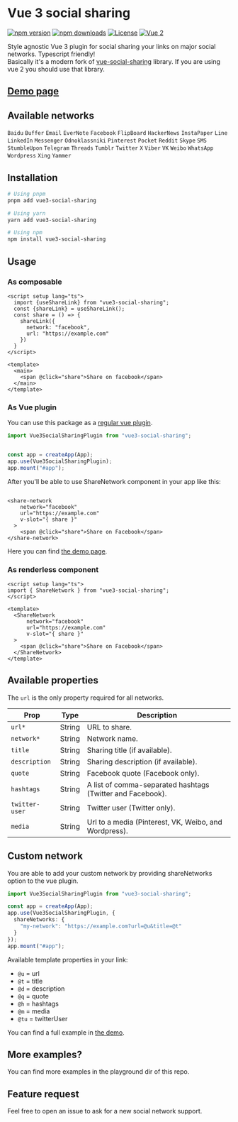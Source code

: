 # Vue 3 social sharing

[![npm version][npm-version-src]][npm-version-href]
[![npm downloads][npm-downloads-src]][npm-downloads-href]
[![License][license-src]][license-href]
<a href="https://vuejs.org/"><img src="https://img.shields.io/badge/vue-3.x-brightgreen.svg?style=flat-square" alt="Vue 2"></a>

Style agnostic Vue 3 plugin for social sharing your links on major social networks.
Typescript friendly! <br/>
Basically it's a modern fork of [vue-social-sharing](https://github.com/nicolasbeauvais/vue-social-sharing) library.
If you are using vue 2 you should use that library.

## [Demo page](https://stackblitz.com/edit/vue3-social-sharing-plugin?file=src%2FApp.vue)

## Available networks

`Baidu`
`Buffer`
`Email`
`EverNote`
`Facebook`
`FlipBoard`
`HackerNews`
`InstaPaper`
`Line`
`LinkedIn`
`Messenger`
`Odnoklassniki`
`Pinterest`
`Pocket`
`Reddit`
`Skype`
`SMS`
`StumbleUpon`
`Telegram`
`Threads`
`Tumblr`
`Twitter`
`X`
`Viber`
`VK`
`Weibo`
`WhatsApp`
`Wordpress`
`Xing`
`Yammer`

## Installation 

```bash
# Using pnpm
pnpm add vue3-social-sharing

# Using yarn
yarn add vue3-social-sharing

# Using npm
npm install vue3-social-sharing
```

## Usage

### As composable

```vue
<script setup lang="ts">
  import {useShareLink} from "vue3-social-sharing";
  const {shareLink} = useShareLink();
  const share = () => {
    shareLink({
      network: "facebook",
      url: "https://example.com"
    })
  }
</script>

<template>
  <main>
    <span @click="share">Share on facebook</span>
  </main>
</template>
```

### As Vue plugin

You can use this package as a [regular vue plugin](https://vuejs.org/guide/reusability/plugins.html#introduction). 

```typescript
import Vue3SocialSharingPlugin from "vue3-social-sharing";


const app = createApp(App);
app.use(Vue3SocialSharingPlugin);
app.mount("#app");
```

After you'll be able to use ShareNetwork component in your app like this:
```vue

<share-network
    network="facebook"
    url="https://example.com"
    v-slot="{ share }"
  >
    <span @click="share">Share on Facebook</span>
</share-network>

```
Here you can find [the demo page](https://stackblitz.com/edit/vue3-social-sharing-plugin?file=src%2FApp.vue).

### As renderless component

```vue
<script setup lang="ts">
import { ShareNetwork } from "vue3-social-sharing";
</script>

<template>
  <ShareNetwork
      network="facebook"
      url="https://example.com"
      v-slot="{ share }"
  >
    <span @click="share">Share on Facebook</span>
  </ShareNetwork>
</template>
```

## Available properties

The `url` is the only property required for all networks.


| Prop           | Type   | Description                                                |
|----------------|--------|------------------------------------------------------------|
| `url*`         | String | URL to share.                                              |
| `network*`     | String | Network name.                                              |
| `title`        | String | Sharing title (if available).                              |
| `description`  | String | Sharing description (if available).                        |
| `quote`        | String | Facebook quote (Facebook only).                            |
| `hashtags`     | String | A list of comma-separated hashtags (Twitter and Facebook). |
| `twitter-user` | String | Twitter user (Twitter only).                               |
| `media`        | String | Url to a media (Pinterest, VK, Weibo, and Wordpress).      |


## Custom network

You are able to add your custom network by providing shareNetworks option to the vue plugin.

```typescript
import Vue3SocialSharingPlugin from "vue3-social-sharing";

const app = createApp(App);
app.use(Vue3SocialSharingPlugin, {
  shareNetworks: {
    "my-network": "https://example.com?url=@u&title=@t"
  }
});
app.mount("#app");
```
Available template properties in your link:
- `@u` = url
- `@t` = title 
- `@d` = description
- `@q` = quote
- `@h` = hashtags
- `@m` = media
- `@tu` = twitterUser

You can find a full example in [the demo](https://stackblitz.com/edit/vue3-social-sharing-plugin?file=src%2Fmain.js).

## More examples?

You can find more examples in the playground dir of this repo.

## Feature request

Feel free to open an issue to ask for a new social network support.

<!-- Badges -->
[npm-version-src]: https://img.shields.io/npm/v/vue3-social-sharing/latest.svg?style=flat&colorA=18181B&colorB=28CF8D
[npm-version-href]: https://npmjs.com/package/vue3-social-sharing

[npm-downloads-src]: https://img.shields.io/npm/dm/vue3-social-sharing.svg?style=flat&colorA=18181B&colorB=28CF8D
[npm-downloads-href]: https://npmjs.com/package/vue3-social-sharing

[license-src]: https://img.shields.io/npm/l/vue3-social-sharing.svg?style=flat&colorA=18181B&colorB=28CF8D
[license-href]: https://npmjs.com/package/vue3-social-sharing
